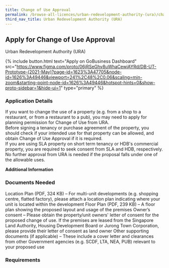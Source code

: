 ```yaml
---
title: Change of Use Approval
permalink: /browse-all-licences/urban-redevelopment-authority-(ura)/change-of-use-approval
third_nav_title: Urban Redevelopment Authority (URA)
---
```


## Apply for Change of Use Approval

Urban Redevelopment Authority (URA)

{% include button.html text="Apply on GoBusiness Dashboard" src="https://www.figma.com/proto/06jRSeGhv8uWhaCewiAYRd/DB-UT-Prototype-(2021-May)?page-id=1623%3A47705&node-id=1626%3A49446&viewport=241%2C48%2C0.06&scaling=min-zoom&starting-point-node-id=1626%3A49446&hotspot-hints=0&show-proto-sidebar=1&hide-ui=1" type="primary" %}


### Application Details

<p>If you want to change the use of a property (e.g. from a shop to a restaurant, or from a restaurant to a pub), you may need to apply for planning permission for Change of Use from URA.&nbsp;<br />Before signing a tenancy or purchase agreement of the property, you should check if your intended use for that property can be allowed, and obtain Change of Use Approval if it is required.<br />If you are using SLA property on short term tenancy or HDB's commercial property, you are required to seek consent from SLA and HDB, respectively. No further approval from URA is needed if the proposal falls under one of the allowable uses.</p>

**Additional Information**



### Documents Needed


Location Plan (PDF, 324 KB) – For multi-unit developments (e.g. shopping centre, flatted factory), please attach a location plan indicating where your unit is located within the development
Floor Plan (PDF, 239 KB) – A floor plan showing the proposed layout and usage of the premises
Owner’s consent – Please obtain the property/unit owners' letter of consent for the proposed change of use. If the premises are leased from the Singapore Land Authority, Housing Development Board or Jurong Town Corporation, please provide their letter of consent as land owner
Other supporting documents (if applicable) – These include a cover letter and clearances from other Government agencies (e.g. SCDF, LTA, NEA, PUB) relevant to your proposed use


### Requirements



